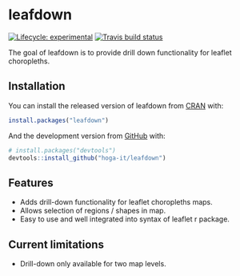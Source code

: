 
<!-- README.md is generated from README.Rmd. Please edit that file -->

# leafdown

<!-- badges: start -->

[![Lifecycle:
experimental](https://img.shields.io/badge/lifecycle-experimental-orange.svg)](https://www.tidyverse.org/lifecycle/#experimental)
[![Travis build
status](https://travis-ci.com/hoga-it/leafdown.svg?branch=master)](https://travis-ci.com/hoga-it/leafdown)
<!-- badges: end -->

The goal of leafdown is to provide drill down functionality for leaflet
choropleths.

## Installation

You can install the released version of leafdown from
[CRAN](https://CRAN.R-project.org) with:

``` r
install.packages("leafdown")
```

And the development version from [GitHub](https://github.com/) with:

``` r
# install.packages("devtools")
devtools::install_github("hoga-it/leafdown")
```

## Features

  - Adds drill-down functionality for leaflet choropleths maps.
  - Allows selection of regions / shapes in map.
  - Easy to use and well integrated into syntax of leaflet r package.

## Current limitations

  - Drill-down only available for two map levels.
